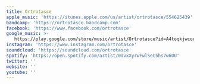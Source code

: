 ```yaml
---
title: Ortrotasce
apple_music: 'https://itunes.apple.com/us/artist/ortrotasce/554625439'
bandcamp: 'https://ortrotasce.bandcamp.com'
facebook: 'https://www.facebook.com/ortrotasce'
google_music: >-
   https://play.google.com/store/music/artist/Ortrotasce?id=A4toqkjwcorz4nr6aqvhtmwlkqm
instagram: 'https://www.instagram.com/ortrotasce'
soundcloud: 'https://soundcloud.com/ortrotasce'
spotify: 'https://open.spotify.com/artist/0dvxXyrwFwlSeC5hs7w6OU'
twitter: ''
website: ''
youtube: ''
---
```

